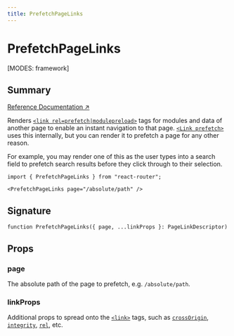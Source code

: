 ```yaml
---
title: PrefetchPageLinks
---
```


# PrefetchPageLinks

<!--
⚠️ ⚠️ IMPORTANT ⚠️ ⚠️ 

Thank you for helping improve our documentation!

This file is auto-generated from the JSDoc comments in the source
code, so please edit the JSDoc comments in the file below and this
file will be re-generated once those changes are merged.

https://github.com/remix-run/react-router/blob/main/packages/react-router/lib/dom/ssr/components.tsx
-->

[MODES: framework]

## Summary

[Reference Documentation ↗](https://api.reactrouter.com/v7/functions/react_router.index.PrefetchPageLinks.html)

Renders [`<link rel=prefetch|modulepreload>`](https://developer.mozilla.org/en-US/docs/Web/API/HTMLLinkElement/rel)
tags for modules and data of another page to enable an instant navigation to
that page. [`<Link prefetch>`](./Link#prefetch) uses this internally, but you
can render it to prefetch a page for any other reason.

For example, you may render one of this as the user types into a search field
to prefetch search results before they click through to their selection.

```tsx
import { PrefetchPageLinks } from "react-router";

<PrefetchPageLinks page="/absolute/path" />
```

## Signature

```tsx
function PrefetchPageLinks({ page, ...linkProps }: PageLinkDescriptor)
```

## Props

### page

The absolute path of the page to prefetch, e.g. `/absolute/path`.

### linkProps

Additional props to spread onto the [`<link>`](https://developer.mozilla.org/en-US/docs/Web/HTML/Element/link) tags, such as [`crossOrigin`](https://developer.mozilla.org/en-US/docs/Web/API/HTMLLinkElement/crossOrigin),
[`integrity`](https://developer.mozilla.org/en-US/docs/Web/API/HTMLLinkElement/integrity),
[`rel`](https://developer.mozilla.org/en-US/docs/Web/API/HTMLLinkElement/rel),
etc.


